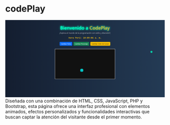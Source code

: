 # codePlay
![alt text](image.png)
Diseñada con una combinación de HTML, CSS, JavaScript, PHP y Bootstrap, esta página ofrece una interfaz profesional con elementos animados, efectos personalizados y funcionalidades interactivas que buscan captar la atención del visitante desde el primer momento.